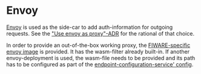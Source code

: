 # Envoy

[Envoy](https://www.envoyproxy.io) is used as the side-car to add auth-information for outgoing requests. 
See the ["Use envoy as proxy"-ADR](adr/choose-proxy.md) for the rational of that choice.

In order to provide an out-of-the-box working proxy, the [FIWARE-specific envoy image](https://quay.io/fiware/envoy) is provided. It has the wasm-filter already 
built-in.
If another envoy-deployment is used, the wasm-file needs to be provided and its path has to be configured as part of the [endpoint-configuration-service' config](../src/endpoint-configuration-service).
